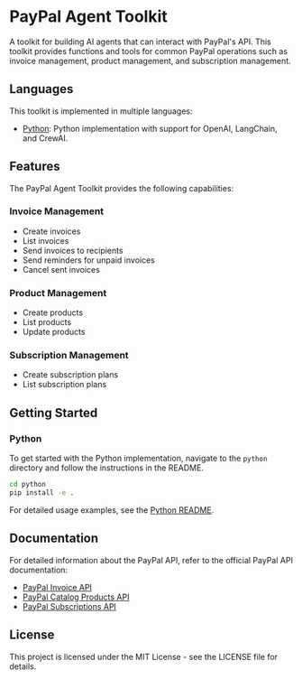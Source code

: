 # PayPal Agent Toolkit

A toolkit for building AI agents that can interact with PayPal's API. This toolkit provides functions and tools for common PayPal operations such as invoice management, product management, and subscription management.

## Languages

This toolkit is implemented in multiple languages:

- [Python](./python/README.md): Python implementation with support for OpenAI, LangChain, and CrewAI.

## Features

The PayPal Agent Toolkit provides the following capabilities:

### Invoice Management
- Create invoices
- List invoices
- Send invoices to recipients
- Send reminders for unpaid invoices
- Cancel sent invoices

### Product Management
- Create products
- List products
- Update products

### Subscription Management
- Create subscription plans
- List subscription plans

## Getting Started

### Python

To get started with the Python implementation, navigate to the `python` directory and follow the instructions in the README.

```bash
cd python
pip install -e .
```

For detailed usage examples, see the [Python README](./python/README.md).

## Documentation

For detailed information about the PayPal API, refer to the official PayPal API documentation:

- [PayPal Invoice API](https://developer.paypal.com/docs/api/invoicing/v2/)
- [PayPal Catalog Products API](https://developer.paypal.com/docs/api/catalog-products/v1/)
- [PayPal Subscriptions API](https://developer.paypal.com/docs/api/subscriptions/v1/)

## License

This project is licensed under the MIT License - see the LICENSE file for details.
